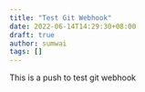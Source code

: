 ```yaml
---
title: "Test Git Webhook"
date: 2022-06-14T14:29:30+08:00
draft: true
author: sumwai
tags: []
---
```

This is a push to test git webhook

